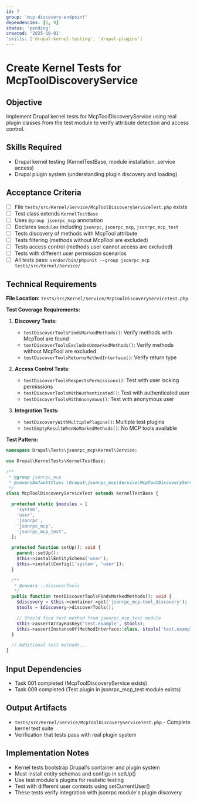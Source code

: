 ```yaml
---
id: 7
group: 'mcp-discovery-endpoint'
dependencies: [1, 9]
status: 'pending'
created: '2025-10-01'
'skills: ['drupal-kernel-testing', 'drupal-plugins']
---
```


# Create Kernel Tests for McpToolDiscoveryService

## Objective

Implement Drupal kernel tests for McpToolDiscoveryService using real plugin classes from the test module to verify attribute detection and access control.

## Skills Required

- Drupal kernel testing (KernelTestBase, module installation, service access)
- Drupal plugin system (understanding plugin discovery and loading)

## Acceptance Criteria

- [ ] File `tests/src/Kernel/Service/McpToolDiscoveryServiceTest.php` exists
- [ ] Test class extends `KernelTestBase`
- [ ] Uses `@group jsonrpc_mcp` annotation
- [ ] Declares `$modules` including `jsonrpc`, `jsonrpc_mcp`, `jsonrpc_mcp_test`
- [ ] Tests discovery of methods with McpTool attribute
- [ ] Tests filtering (methods without McpTool are excluded)
- [ ] Tests access control (methods user cannot access are excluded)
- [ ] Tests with different user permission scenarios
- [ ] All tests pass: `vendor/bin/phpunit --group jsonrpc_mcp tests/src/Kernel/Service/`

## Technical Requirements

**File Location:** `tests/src/Kernel/Service/McpToolDiscoveryServiceTest.php`

**Test Coverage Requirements:**

1. **Discovery Tests:**
   - `testDiscoverToolsFindsMarkedMethods()`: Verify methods with McpTool are found
   - `testDiscoverToolsExcludesUnmarkedMethods()`: Verify methods without McpTool are excluded
   - `testDiscoverToolsReturnsMethodInterface()`: Verify return type

2. **Access Control Tests:**
   - `testDiscoverToolsRespectsPermissions()`: Test with user lacking permissions
   - `testDiscoverToolsWithAuthenticated()`: Test with authenticated user
   - `testDiscoverToolsWithAnonymous()`: Test with anonymous user

3. **Integration Tests:**
   - `testDiscoveryWithMultiplePlugins()`: Multiple test plugins
   - `testEmptyResultWhenNoMarkedMethods()`: No MCP tools available

**Test Pattern:**

```php
namespace Drupal\Tests\jsonrpc_mcp\Kernel\Service;

use Drupal\KernelTests\KernelTestBase;

/**
 * @group jsonrpc_mcp
 * @coversDefaultClass \Drupal\jsonrpc_mcp\Service\McpToolDiscoveryService
 */
class McpToolDiscoveryServiceTest extends KernelTestBase {

  protected static $modules = [
    'system',
    'user',
    'jsonrpc',
    'jsonrpc_mcp',
    'jsonrpc_mcp_test',
  ];

  protected function setUp(): void {
    parent::setUp();
    $this->installEntitySchema('user');
    $this->installConfig(['system', 'user']);
  }

  /**
   * @covers ::discoverTools
   */
  public function testDiscoverToolsFindsMarkedMethods(): void {
    $discovery = $this->container->get('jsonrpc_mcp.tool_discovery');
    $tools = $discovery->discoverTools();

    // Should find test method from jsonrpc_mcp_test module
    $this->assertArrayHasKey('test.example', $tools);
    $this->assertInstanceOf(MethodInterface::class, $tools['test.example']);
  }

  // Additional test methods...
}
```

## Input Dependencies

- Task 001 completed (McpToolDiscoveryService exists)
- Task 009 completed (Test plugin in jsonrpc_mcp_test module exists)

## Output Artifacts

- `tests/src/Kernel/Service/McpToolDiscoveryServiceTest.php` - Complete kernel test suite
- Verification that tests pass with real plugin system

## Implementation Notes

- Kernel tests bootstrap Drupal's container and plugin system
- Must install entity schemas and configs in setUp()
- Use test module's plugins for realistic testing
- Test with different user contexts using setCurrentUser()
- These tests verify integration with jsonrpc module's plugin discovery
